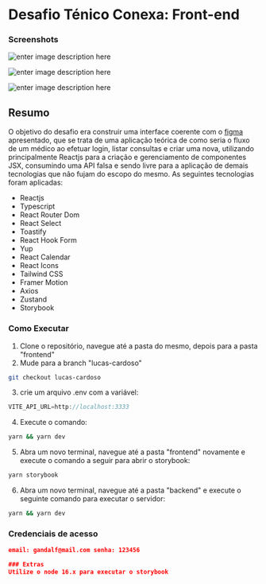# Desafio Ténico Conexa: Front-end

### Screenshots
![enter image description here](https://i.imgur.com/V7TwdD3.png)

![enter image description here](https://i.imgur.com/Jhwf6SO.png)

![enter image description here](https://i.imgur.com/8yDrZhf.png)

## Resumo
O objetivo do desafio era construir uma interface coerente com o [figma](https://www.figma.com/file/eaD2LIOcswFJO2SblVyIeq/Desafio-frontend-Conexa?node-id=1:446) apresentado, que se trata de uma aplicação teórica de como seria o fluxo de um médico ao efetuar login, listar consultas e criar uma nova, utilizando principalmente Reactjs para a criação e gerenciamento de componentes JSX, consumindo uma API falsa e sendo livre para a aplicação de demais tecnologias que não fujam do escopo do mesmo. As seguintes tecnologias foram aplicadas:

- Reactjs
- Typescript
- React Router Dom
- React Select
- Toastify
- React Hook Form
- Yup
- React Calendar
- React Icons
- Tailwind CSS
- Framer Motion
- Axios
- Zustand
- Storybook

### Como Executar
1. Clone o repositório, navegue até a pasta do mesmo, depois para a pasta "frontend"
2. Mude para a branch "lucas-cardoso"
```bash
git checkout lucas-cardoso
```
3. crie um arquivo .env com a variável:
 ```javascript 
 VITE_API_URL=http://localhost:3333
 ```
4. Execute o comando: 
```bash 
yarn && yarn dev
```
5. Abra um novo terminal, navegue até a pasta "frontend" novamente e execute o comando a seguir para abrir o storybook:
```bash 
yarn storybook
```
6. Abra um novo terminal, navegue até a pasta "backend" e execute o seguinte comando para executar o servidor:
```bash 
yarn && yarn dev
```

### Credenciais de acesso
```json
email: gandalf@mail.com senha: 123456

### Extras
Utilize o node 16.x para executar o storybook